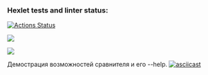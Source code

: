 ### Hexlet tests and linter status:
[![Actions Status](https://github.com/LilDrugHill/python-project-lvl2/workflows/hexlet-check/badge.svg)](https://github.com/LilDrugHill/python-project-lvl2/actions)

<a href="https://codeclimate.com/github/LilDrugHill/python-project-lvl2/maintainability"><img src="https://api.codeclimate.com/v1/badges/8786b09f57abbd5d62e7/maintainability" /></a>

<a href="https://codeclimate.com/github/LilDrugHill/python-project-lvl2/test_coverage"><img src="https://api.codeclimate.com/v1/badges/8786b09f57abbd5d62e7/test_coverage" /></a>

Демострация возможностей сравнителя и его --help.
[![asciicast](https://asciinema.org/a/496864.svg)](https://asciinema.org/a/496864)